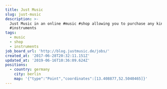 ```yaml
---
title: Just Music
slug: just-music
description: >-
  Just Music in an online #music #shop allowing you to purchase any kind of
  #instruments
tags:
  - music
  - shop
  - instruments
job_board_url: 'http://blog.justmusic.de/jobs/'
created_at: '2017-06-28T20:32:11.151Z'
updated_at: '2019-06-16T10:36:09.624Z'
positions:
  - country: germany
    city: berlin
    map: '{"type":"Point","coordinates":[13.408877,52.5040465]}'
---
```

